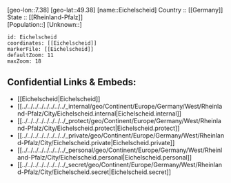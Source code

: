 ﻿---
location: [49.38,7.38] 
mapzoom: [7,12] 
mapmarker: city 
type: City
tags:
- geo/City


SpocWebEntityId: 29995
isDeleted: false
confidential: public

---
[geo-lon::7.38] 
[geo-lat::49.38] 
[name::Eichelscheid] 
Country :: [[Germany]]  
State :: [[Rheinland-Pfalz]]  
[Population::] 
[Unknown::] 


```leaflet
id: Eichelscheid
coordinates: [[Eichelscheid]] 
markerFile: [[Eichelscheid]] 
defaultZoom: 11 
maxZoom: 18
```


## Confidential Links & Embeds: 
- [[Eichelscheid|Eichelscheid]]  
- [[../../../../../../../../_internal/geo/Continent/Europe/Germany/West/Rheinland-Pfalz/City/Eichelscheid.internal|Eichelscheid.internal]] 
- [[../../../../../../../../_protect/geo/Continent/Europe/Germany/West/Rheinland-Pfalz/City/Eichelscheid.protect|Eichelscheid.protect]] 
- [[../../../../../../../../_private/geo/Continent/Europe/Germany/West/Rheinland-Pfalz/City/Eichelscheid.private|Eichelscheid.private]] 
- [[../../../../../../../../_personal/geo/Continent/Europe/Germany/West/Rheinland-Pfalz/City/Eichelscheid.personal|Eichelscheid.personal]] 
- [[../../../../../../../../_secret/geo/Continent/Europe/Germany/West/Rheinland-Pfalz/City/Eichelscheid.secret|Eichelscheid.secret]] 
